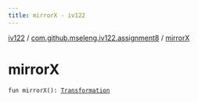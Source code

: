 ```yaml
---
title: mirrorX - iv122
---
```


[iv122](../index.md) / [com.github.mseleng.iv122.assignment8](index.md) / [mirrorX](.)

# mirrorX

`fun mirrorX(): `[`Transformation`](-transformation.md)